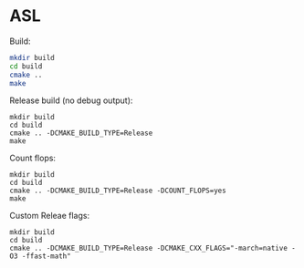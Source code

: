 # ASL

Build:

```bash
mkdir build
cd build
cmake ..
make
```

Release build (no debug output):

```
mkdir build
cd build
cmake .. -DCMAKE_BUILD_TYPE=Release
make
```

Count flops:

```
mkdir build
cd build
cmake .. -DCMAKE_BUILD_TYPE=Release -DCOUNT_FLOPS=yes
make
```

Custom Releae flags:

```
mkdir build
cd build
cmake .. -DCMAKE_BUILD_TYPE=Release -DCMAKE_CXX_FLAGS="-march=native -O3 -ffast-math"
```